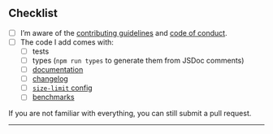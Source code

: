 ## Checklist

<!-- Thanks for your contribution! -->

- [ ] I’m aware of the [contributing guidelines](https://github.com/frontacles/frontacles/blob/main/CONTRIBUTING.md) and [code of conduct](https://github.com/frontacles/frontacles/blob/main/CODE_OF_CONDUCT.md).
- [ ] The code I add comes with:
  - [ ] tests
  - [ ] types (`npm run types` to generate them from JSDoc comments)
  - [ ] [documentation](https://github.com/frontacles/frontacles/blob/main/README.md)
  - [ ] [changelog](https://github.com/frontacles/frontacles/blob/main/CHANGELOG.md)
  - [ ] [`size-limit` config](https://github.com/frontacles/frontacles/blob/main/.size-limit.json)
  - [ ] [benchmarks](https://github.com/frontacles/frontacles/blob/main/CONTRIBUTING.md#benchmarks)

If you are not familiar with everything, you can still submit a pull request.

---
